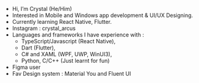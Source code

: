 - Hi, I’m Crystal (He/Him)
- Interested in  Mobile and Windows app development & UI/UX Designing.
- Currently learning React Native, Flutter.
- Instagram : crystal_arcus
- Languages and frameworks I have experience with :
    - TypeScript/Javascript (React Native),
    - Dart (Flutter),
    - C# and XAML (WPF, UWP, WinUI3),
    - Python, C/C++ (Just learnt for fun)
- Figma user
- Fav Design system : Material You and Fluent UI
<!---
crystalarcus/crystalarcus is a ✨ special ✨ repository because its `README.md` (this file) appears on your GitHub profile.
You can click the Preview link to take a look at your changes.
--->
